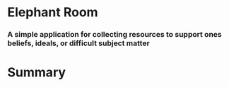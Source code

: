 # Elephant Room

### A simple application for collecting resources to support ones beliefs, ideals, or difficult subject matter




# Summary
